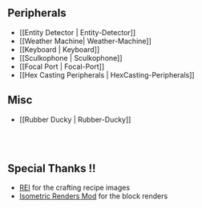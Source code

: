 <!-- # Ducky Peripherals Wiki Home -->

## Peripherals
- [[Entity Detector | Entity-Detector]]
- [[Weather Machine| Weather-Machine]]
- [[Keyboard | Keyboard]]
- [[Sculkophone | Sculkophone]]
- [[Focal Port | Focal-Port]]
- [[Hex Casting Peripherals | HexCasting-Peripherals]]

## Misc
- [[Rubber Ducky | Rubber-Ducky]]

<br>
<br>

## Special Thanks !!
- [REI](https://www.curseforge.com/minecraft/mc-mods/roughly-enough-items) for the crafting recipe images
- [Isometric Renders Mod](https://www.curseforge.com/minecraft/mc-mods/isometric-renders) for the block renders
